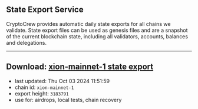 ## State Export Service
CryptoCrew provides automatic daily state exports for all chains we validate. State export files can be used as genesis files and are a snapshot of the current blockchain state, including all validators, accounts, balances and delegations.

---
**Download: [xion-mainnet-1 state export](https://dl-eu2.ccvalidators.com/SERVICE/xion/xion-mainnet-1_export_3183791.json)**
---

- last updated: Thu Oct 03 2024 11:51:59
- chain id: `xion-mainnet-1`
- export height: `3183791`
- use for: airdrops, local tests, chain recovery
